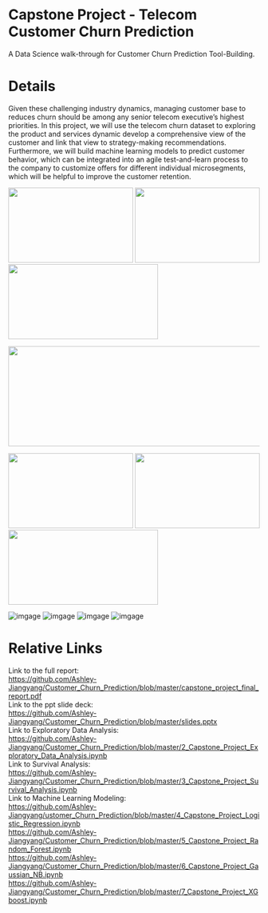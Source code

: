 # Capstone Project - Telecom Customer Churn Prediction
A Data Science walk-through for Customer Churn Prediction Tool-Building. 


# Details
Given these challenging industry dynamics, managing customer base to reduces churn should be among any senior telecom executive’s highest priorities. In this project, we will use the telecom churn dataset to exploring the product and services dynamic develop a comprehensive view of the customer and link that view to strategy-making recommendations. Furthermore, we will build machine learning models to predict customer behavior, which can be integrated into an agile test-and-learn process to the company to customize offers for different individual microsegments, which will be helpful to improve the customer retention.<br>

<img src="https://github.com/Ashley-Jiangyang/Customer_Churn_Prediction/blob/master/pics/Screen%20Shot%202020-04-05%20at%2011.04.21%20PM.png" width="250" height="150"> <img src="https://github.com/Ashley-Jiangyang/Customer_Churn_Prediction/blob/master/pics/Screen%20Shot%202020-04-07%20at%208.49.46%20PM.png" width="250" height="150">
<img src="https://github.com/Ashley-Jiangyang/Customer_Churn_Prediction/blob/master/pics/Screen%20Shot%202020-04-06%20at%208.47.43%20PM.png" width="300" height="150">

<img src="https://github.com/Ashley-Jiangyang/Customer_Churn_Prediction/blob/master/pics/2.png" width="800" height="200">

<img src="hhttps://github.com/Ashley-Jiangyang/Customer_Churn_Prediction/blob/master/pics/1.png" width="250" height="150"> <img src="https://github.com/Ashley-Jiangyang/Customer_Churn_Prediction/blob/master/pics/8.png" width="250" height="150">
<img src="https://github.com/Ashley-Jiangyang/Customer_Churn_Prediction/blob/master/pics/21.png" width="300" height="150">

![imgage]()
![imgage](https://github.com/Ashley-Jiangyang/Customer_Churn_Prediction/blob/master/pics/1.png)
![imgage]()
![imgage](https://github.com/Ashley-Jiangyang/Customer_Churn_Prediction/blob/master/pics/download.png)


# Relative Links
Link to the full report: <br>
https://github.com/Ashley-Jiangyang/Customer_Churn_Prediction/blob/master/capstone_project_final_report.pdf<br>
Link to the ppt slide deck: <br>
https://github.com/Ashley-Jiangyang/Customer_Churn_Prediction/blob/master/slides.pptx<br>
Link to Exploratory Data Analysis: <br>
https://github.com/Ashley-Jiangyang/Customer_Churn_Prediction/blob/master/2_Capstone_Project_Exploratory_Data_Analysis.ipynb <br>
Link to Survival Analysis:<br>
https://github.com/Ashley-Jiangyang/Customer_Churn_Prediction/blob/master/3_Capstone_Project_Survival_Analysis.ipynb<br>
Link to Machine Learning Modeling: <br>
https://github.com/Ashley-Jiangyang/ustomer_Churn_Prediction/blob/master/4_Capstone_Project_Logistic_Regression.ipynb<br>
https://github.com/Ashley-Jiangyang/Customer_Churn_Prediction/blob/master/5_Capstone_Project_Random_Forest.ipynb<br>
https://github.com/Ashley-Jiangyang/Customer_Churn_Prediction/blob/master/6_Capstone_Project_Gaussian_NB.ipynb<br>
https://github.com/Ashley-Jiangyang/Customer_Churn_Prediction/blob/master/7_Capstone_Project_XGboost.ipynb<br>

